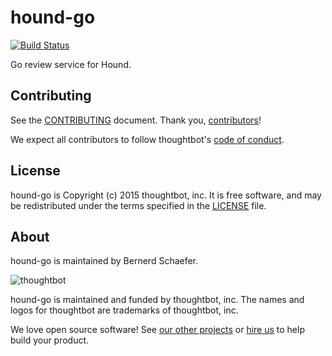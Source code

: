 hound-go
========

[![Build Status](https://circleci.com/gh/thoughtbot/hound-go/tree/master.svg?style=svg)](https://circleci.com/gh/thoughtbot/hound-go/tree/master)

Go review service for Hound.

Contributing
------------

See the [CONTRIBUTING] document.
Thank you, [contributors]!

We expect all contributors to follow thoughtbot's [code of conduct].

[CONTRIBUTING]: CONTRIBUTING.md
[contributors]: https://github.com/thoughtbot/hound-go/graphs/contributors
[code of conduct]: https://thoughtbot.com/open-source-code-of-conduct

License
-------

hound-go is Copyright (c) 2015 thoughtbot, inc. It is free software,
and may be redistributed under the terms specified in the [LICENSE] file.

[LICENSE]: /LICENSE

About
-----

hound-go is maintained by Bernerd Schaefer.

![thoughtbot](https://thoughtbot.com/logo.png)

hound-go is maintained and funded by thoughtbot, inc.
The names and logos for thoughtbot are trademarks of thoughtbot, inc.

We love open source software!
See [our other projects][community]
or [hire us][hire] to help build your product.

[community]: https://thoughtbot.com/community?utm_source=github
[hire]: https://thoughtbot.com/hire-us?utm_source=github

